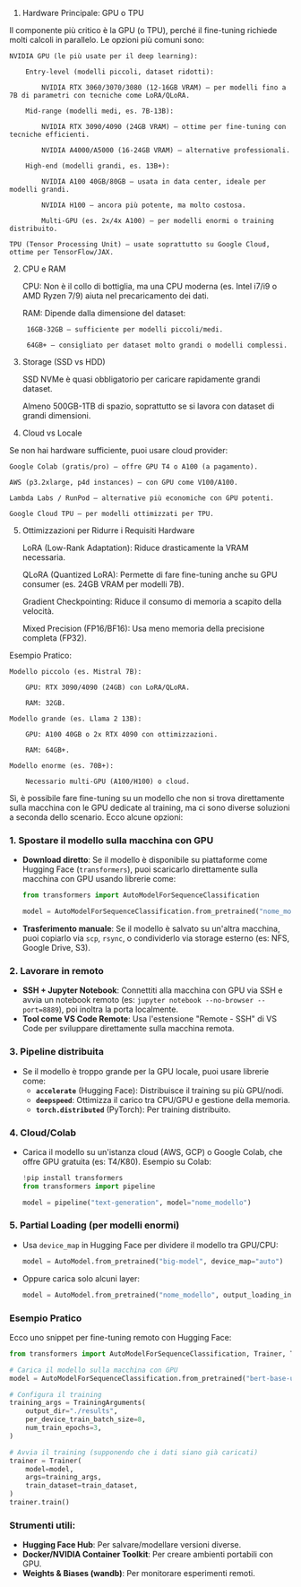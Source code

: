 1. Hardware Principale: GPU o TPU

Il componente più critico è la GPU (o TPU), perché il fine-tuning richiede molti calcoli in parallelo. Le opzioni più comuni sono:

    NVIDIA GPU (le più usate per il deep learning):

        Entry-level (modelli piccoli, dataset ridotti):

            NVIDIA RTX 3060/3070/3080 (12-16GB VRAM) – per modelli fino a 7B di parametri con tecniche come LoRA/QLoRA.

        Mid-range (modelli medi, es. 7B-13B):

            NVIDIA RTX 3090/4090 (24GB VRAM) – ottime per fine-tuning con tecniche efficienti.

            NVIDIA A4000/A5000 (16-24GB VRAM) – alternative professionali.

        High-end (modelli grandi, es. 13B+):

            NVIDIA A100 40GB/80GB – usata in data center, ideale per modelli grandi.

            NVIDIA H100 – ancora più potente, ma molto costosa.

            Multi-GPU (es. 2x/4x A100) – per modelli enormi o training distribuito.

    TPU (Tensor Processing Unit) – usate soprattutto su Google Cloud, ottime per TensorFlow/JAX.

2. CPU e RAM

    CPU: Non è il collo di bottiglia, ma una CPU moderna (es. Intel i7/i9 o AMD Ryzen 7/9) aiuta nel precaricamento dei dati.

    RAM: Dipende dalla dimensione del dataset:

        16GB-32GB – sufficiente per modelli piccoli/medi.

        64GB+ – consigliato per dataset molto grandi o modelli complessi.

3. Storage (SSD vs HDD)

    SSD NVMe è quasi obbligatorio per caricare rapidamente grandi dataset.

    Almeno 500GB-1TB di spazio, soprattutto se si lavora con dataset di grandi dimensioni.

4. Cloud vs Locale

Se non hai hardware sufficiente, puoi usare cloud provider:

    Google Colab (gratis/pro) – offre GPU T4 o A100 (a pagamento).

    AWS (p3.2xlarge, p4d instances) – con GPU come V100/A100.

    Lambda Labs / RunPod – alternative più economiche con GPU potenti.

    Google Cloud TPU – per modelli ottimizzati per TPU.

5. Ottimizzazioni per Ridurre i Requisiti Hardware

    LoRA (Low-Rank Adaptation): Riduce drasticamente la VRAM necessaria.

    QLoRA (Quantized LoRA): Permette di fare fine-tuning anche su GPU consumer (es. 24GB VRAM per modelli 7B).

    Gradient Checkpointing: Riduce il consumo di memoria a scapito della velocità.

    Mixed Precision (FP16/BF16): Usa meno memoria della precisione completa (FP32).

Esempio Pratico:

    Modello piccolo (es. Mistral 7B):

        GPU: RTX 3090/4090 (24GB) con LoRA/QLoRA.

        RAM: 32GB.

    Modello grande (es. Llama 2 13B):

        GPU: A100 40GB o 2x RTX 4090 con ottimizzazioni.

        RAM: 64GB+.

    Modello enorme (es. 70B+):

        Necessario multi-GPU (A100/H100) o cloud.


Sì, è possibile fare fine-tuning su un modello che non si trova direttamente sulla macchina con le GPU dedicate al training, ma ci sono diverse soluzioni a seconda dello scenario. Ecco alcune opzioni:

### 1. **Spostare il modello sulla macchina con GPU**
   - **Download diretto**: Se il modello è disponibile su piattaforme come Hugging Face (`transformers`), puoi scaricarlo direttamente sulla macchina con GPU usando librerie come:
     ```python
     from transformers import AutoModelForSequenceClassification

     model = AutoModelForSequenceClassification.from_pretrained("nome_modello")
     ```
   - **Trasferimento manuale**: Se il modello è salvato su un'altra macchina, puoi copiarlo via `scp`, `rsync`, o condividerlo via storage esterno (es: NFS, Google Drive, S3).

### 2. **Lavorare in remoto**
   - **SSH + Jupyter Notebook**: Connettiti alla macchina con GPU via SSH e avvia un notebook remoto (es: `jupyter notebook --no-browser --port=8889`), poi inoltra la porta localmente.
   - **Tool come VS Code Remote**: Usa l'estensione "Remote - SSH" di VS Code per sviluppare direttamente sulla macchina remota.

### 3. **Pipeline distribuita**
   - Se il modello è troppo grande per la GPU locale, puoi usare librerie come:
     - **`accelerate`** (Hugging Face): Distribuisce il training su più GPU/nodi.
     - **`deepspeed`**: Ottimizza il carico tra CPU/GPU e gestione della memoria.
     - **`torch.distributed`** (PyTorch): Per training distribuito.

### 4. **Cloud/Colab**
   - Carica il modello su un'istanza cloud (AWS, GCP) o Google Colab, che offre GPU gratuita (es: T4/K80). Esempio su Colab:
     ```python
     !pip install transformers
     from transformers import pipeline

     model = pipeline("text-generation", model="nome_modello")
     ```

### 5. **Partial Loading** (per modelli enormi)
   - Usa `device_map` in Hugging Face per dividere il modello tra GPU/CPU:
     ```python
     model = AutoModel.from_pretrained("big-model", device_map="auto")
     ```
   - Oppure carica solo alcuni layer:
     ```python
     model = AutoModel.from_pretrained("nome_modello", output_loading_info=True)
     ```

### Esempio Pratico
Ecco uno snippet per fine-tuning remoto con Hugging Face:
```python
from transformers import AutoModelForSequenceClassification, Trainer, TrainingArguments

# Carica il modello sulla macchina con GPU
model = AutoModelForSequenceClassification.from_pretrained("bert-base-uncased")

# Configura il training
training_args = TrainingArguments(
    output_dir="./results",
    per_device_train_batch_size=8,
    num_train_epochs=3,
)

# Avvia il training (supponendo che i dati siano già caricati)
trainer = Trainer(
    model=model,
    args=training_args,
    train_dataset=train_dataset,
)
trainer.train()
```

### Strumenti utili:
- **Hugging Face Hub**: Per salvare/modellare versioni diverse.
- **Docker/NVIDIA Container Toolkit**: Per creare ambienti portabili con GPU.
- **Weights & Biases (wandb)**: Per monitorare esperimenti remoti.

